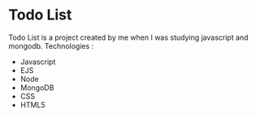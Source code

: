 # Todo List

Todo List is a project created by me when I was studying javascript and mongodb. 
Technologies :

  - Javascript
  - EJS
  - Node
  - MongoDB
  - CSS
  - HTML5
